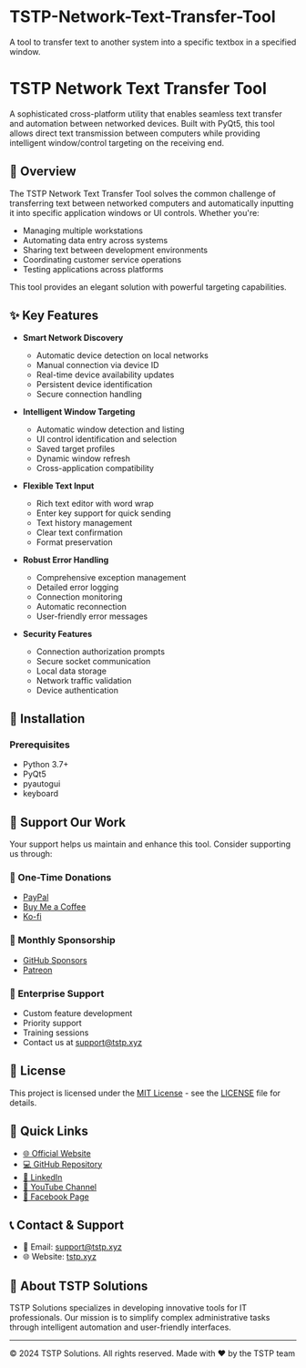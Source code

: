 # TSTP-Network-Text-Transfer-Tool
 A tool to transfer text to another system into a specific textbox in a specified window.
# TSTP Network Text Transfer Tool

A sophisticated cross-platform utility that enables seamless text transfer and automation between networked devices. Built with PyQt5, this tool allows direct text transmission between computers while providing intelligent window/control targeting on the receiving end.

## 🎯 Overview

The TSTP Network Text Transfer Tool solves the common challenge of transferring text between networked computers and automatically inputting it into specific application windows or UI controls. Whether you're:

- Managing multiple workstations
- Automating data entry across systems
- Sharing text between development environments
- Coordinating customer service operations
- Testing applications across platforms

This tool provides an elegant solution with powerful targeting capabilities.

## ✨ Key Features

- **Smart Network Discovery**
  - Automatic device detection on local networks
  - Manual connection via device ID
  - Real-time device availability updates
  - Persistent device identification
  - Secure connection handling

- **Intelligent Window Targeting**
  - Automatic window detection and listing
  - UI control identification and selection
  - Saved target profiles
  - Dynamic window refresh
  - Cross-application compatibility

- **Flexible Text Input**
  - Rich text editor with word wrap
  - Enter key support for quick sending
  - Text history management
  - Clear text confirmation
  - Format preservation

- **Robust Error Handling**
  - Comprehensive exception management
  - Detailed error logging
  - Connection monitoring
  - Automatic reconnection
  - User-friendly error messages

- **Security Features**
  - Connection authorization prompts
  - Secure socket communication
  - Local data storage
  - Network traffic validation
  - Device authentication

## 🚀 Installation

### Prerequisites
- Python 3.7+
- PyQt5
- pyautogui
- keyboard

## 💝 Support Our Work

Your support helps us maintain and enhance this tool. Consider supporting us through:

### 🎁 One-Time Donations
- [PayPal](https://www.paypal.com/donate/?hosted_button_id=RAAYNUTMHPQQN)
- [Buy Me a Coffee](https://buymeacoffee.com/thesolutionstoproblems)
- [Ko-fi](https://ko-fi.com/thesolutionstoproblems)

### 🌟 Monthly Sponsorship
- [GitHub Sponsors](https://github.com/sponsors/TSTP-Enterprises)
- [Patreon](https://www.patreon.com/thesolutionstoproblems)

### 💎 Enterprise Support
- Custom feature development
- Priority support
- Training sessions
- Contact us at support@tstp.xyz

## 📜 License

This project is licensed under the [MIT License](https://opensource.org/licenses/MIT) - see the [LICENSE](LICENSE) file for details.

## 🔗 Quick Links

- [🌐 Official Website](https://tstp.xyz/)
- [💻 GitHub Repository](https://github.com/TSTP-Enterprises/TSTP-Network-Text-Transfer-Tool)
- [👥 LinkedIn](https://www.linkedin.com/company/thesolutions-toproblems)
- [🎥 YouTube Channel](https://www.youtube.com/@yourpststudios)
- [📱 Facebook Page](https://www.facebook.com/profile.php?id=61557162643039)

## 📞 Contact & Support

- 📧 Email: support@tstp.xyz
- 🌐 Website: [tstp.xyz](https://tstp.xyz)

## 🏢 About TSTP Solutions

TSTP Solutions specializes in developing innovative tools for IT professionals. Our mission is to simplify complex administrative tasks through intelligent automation and user-friendly interfaces.

---
© 2024 TSTP Solutions. All rights reserved.
Made with ❤️ by the TSTP team
